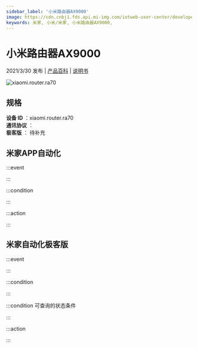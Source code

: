 ```yaml
---
sidebar_label: '小米路由器AX9000'
image: https://cdn.cnbj1.fds.api.mi-img.com/iotweb-user-center/developer_1679048938664NB7SERIP.png?GalaxyAccessKeyId=AKVGLQWBOVIRQ3XLEW&Expires=9223372036854775807&Signature=sDPcoWAGqzUhmOCM8BzRffIM6Ck=
keywords: 米家, 小米/米家, 小米路由器AX9000, 
---
```

# 小米路由器AX9000

2021/3/30 发布 | [产品百科](https://home.mi.com/webapp/content/baike/product/index.html?model=xiaomi.router.ra70/) | [说明书](https://home.mi.com/views/introduction.html?model=xiaomi.router.ra70&region=cn)

![xiaomi.router.ra70](https://cdn.cnbj1.fds.api.mi-img.com/iotweb-user-center/developer_1679048938664NB7SERIP.png?GalaxyAccessKeyId=AKVGLQWBOVIRQ3XLEW&Expires=9223372036854775807&Signature=sDPcoWAGqzUhmOCM8BzRffIM6Ck=)

## 规格  
> 
**设备 ID** ：xiaomi.router.ra70  
**通讯协议** ：  
**极客版**  ： 待补充 


## 米家APP自动化  

:::event  

:::

:::condition  

:::

:::action   

:::

## 米家自动化极客版  

:::event  

:::

:::condition  

:::

:::condition 可查询的状态条件  

:::

:::action  

:::

        
